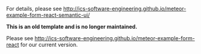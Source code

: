 For details, please see http://ics-software-engineering.github.io/meteor-example-form-react-semantic-ui/

**This is an old template and is no longer maintained.**

Please see http://ics-software-engineering.github.io/meteor-example-form-react for our current version.

